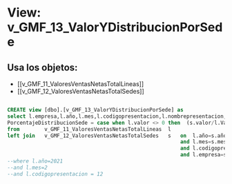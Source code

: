 # View: v_GMF_13_ValorYDistribucionPorSede

## Usa los objetos:
- [[v_GMF_11_ValoresVentasNetasTotalLineas]]
- [[v_GMF_12_ValoresVentasNetasTotalSedes]]

```sql

CREATE view [dbo].[v_GMF_13_ValorYDistribucionPorSede] as
select l.empresa,l.año,l.mes,l.codigopresentacion,l.nombrepresentacion,s.sede,l.valor,ValorLinea=s.Valor,
PorcentajeDistribucionSede = case when l.valor <> 0 then  (s.valor/l.Valor)*100 else 0 end
from		v_GMF_11_ValoresVentasNetasTotalLineas	l
left join	v_GMF_12_ValoresVentasNetasTotalSedes	s	on	l.año=s.año
														and l.mes=s.mes
														and l.codigopresentacion=s.codigopresentacion	
														and l.empresa=s.empresa
--where l.año=2021 
--and l.mes=2
--and l.codigopresentacion = 12

```

